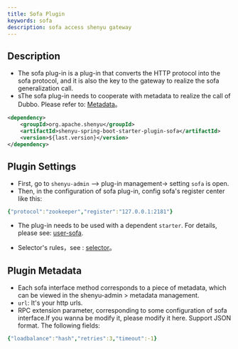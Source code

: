 ```yaml
---
title: Sofa Plugin
keywords: sofa
description: sofa access shenyu gateway
---
```


## Description

* The sofa plug-in is a plug-in that converts the HTTP protocol into the sofa protocol, and it is also the key to the gateway to realize the sofa generalization call.
* sThe sofa plug-in needs to cooperate with metadata to realize the call of Dubbo. Please refer to: [Metadata](../meta-data)。

```xml
<dependency>
    <groupId>org.apache.shenyu</groupId>
    <artifactId>shenyu-spring-boot-starter-plugin-sofa</artifactId>
    <version>${last.version}</version>
</dependency>
```

## Plugin Settings

* First, go to `shenyu-admin` --> plug-in management->  setting `sofa` is open.
* Then, in the configuration of sofa plug-in, config sofa's register center like this: 
```yaml
{"protocol":"zookeeper","register":"127.0.0.1:2181"}
```
* The plug-in needs to be used with a dependent `starter`. For details, please see: [user-sofa](../sofa-rpc-proxy).

* Selector's rules，see : [selector](../selector-and-rule)。

## Plugin Metadata

* Each sofa interface method corresponds to a piece of metadata, which can be viewed in the shenyu-admin > metadata management.
* `url`: It's your http urls.
* RPC extension parameter, corresponding to some configuration of sofa interface.If you wanna be modify it, please modify it here. Support JSON format. The following fields:

```yaml
{"loadbalance":"hash","retries":3,"timeout":-1}
```


